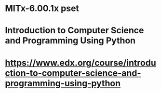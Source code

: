 # MITx-6.00.1x pset
# Introduction to Computer Science and Programming Using Python
# https://www.edx.org/course/introduction-to-computer-science-and-programming-using-python
